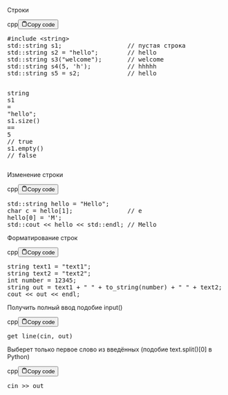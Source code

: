 <p>Строки</p>
<div class="code-element"><div class="lang-line"><text>cpp</text><button class="copy-button" id="code422b" onclick="copyCode(code422, code422b)"><svg stroke="currentColor" fill="none" stroke-width="2" viewBox="0 0 24 24" stroke-linecap="round" stroke-linejoin="round" class="h-4 w-4" height="1em" width="1em" xmlns="http://www.w3.org/2000/svg"><path d="M16 4h2a2 2 0 0 1 2 2v14a2 2 0 0 1-2 2H6a2 2 0 0 1-2-2V6a2 2 0 0 1 2-2h2"></path><rect x="8" y="2" width="8" height="4" rx="1" ry="1"></rect></svg><text>Copy code</text></button></div><div class="code" id="code422"><div class="highlight"><pre><span></span><span class="cp">#include</span><span class="w"> </span><span class="cpf">&lt;string&gt;</span>
<span class="n">std</span><span class="o">::</span><span class="n">string</span><span class="w"> </span><span class="n">s1</span><span class="p">;</span><span class="w">                  </span><span class="c1">// пустая строка</span>
<span class="n">std</span><span class="o">::</span><span class="n">string</span><span class="w"> </span><span class="n">s2</span><span class="w"> </span><span class="o">=</span><span class="w"> </span><span class="s">&quot;hello&quot;</span><span class="p">;</span><span class="w">        </span><span class="c1">// hello</span>
<span class="n">std</span><span class="o">::</span><span class="n">string</span><span class="w"> </span><span class="n">s3</span><span class="p">(</span><span class="s">&quot;welcome&quot;</span><span class="p">);</span><span class="w">       </span><span class="c1">// welcome</span>
<span class="n">std</span><span class="o">::</span><span class="n">string</span><span class="w"> </span><span class="n">s4</span><span class="p">(</span><span class="mi">5</span><span class="p">,</span><span class="w"> </span><span class="sc">&#39;h&#39;</span><span class="p">);</span><span class="w">          </span><span class="c1">// hhhhh</span>
<span class="n">std</span><span class="o">::</span><span class="n">string</span><span class="w"> </span><span class="n">s5</span><span class="w"> </span><span class="o">=</span><span class="w"> </span><span class="n">s2</span><span class="p">;</span><span class="w">             </span><span class="c1">// hello</span>

<span class="n">string</span><span class="w"> </span><span class="n">s1</span><span class="w"> </span><span class="o">=</span><span class="w"> </span><span class="s">&quot;hello&quot;</span><span class="p">;</span>
<span class="n">s1</span><span class="p">.</span><span class="n">size</span><span class="p">()</span><span class="w"> </span><span class="o">==</span><span class="w"> </span><span class="mi">5</span><span class="w">                   </span><span class="c1">// true</span>
<span class="n">s1</span><span class="p">.</span><span class="n">empty</span><span class="p">()</span><span class="w">                       </span><span class="c1">// false</span>
</pre></div></div></div>

<p>Изменение строки</p>
<div class="code-element"><div class="lang-line"><text>cpp</text><button class="copy-button" id="code423b" onclick="copyCode(code423, code423b)"><svg stroke="currentColor" fill="none" stroke-width="2" viewBox="0 0 24 24" stroke-linecap="round" stroke-linejoin="round" class="h-4 w-4" height="1em" width="1em" xmlns="http://www.w3.org/2000/svg"><path d="M16 4h2a2 2 0 0 1 2 2v14a2 2 0 0 1-2 2H6a2 2 0 0 1-2-2V6a2 2 0 0 1 2-2h2"></path><rect x="8" y="2" width="8" height="4" rx="1" ry="1"></rect></svg><text>Copy code</text></button></div><div class="code" id="code423"><div class="highlight"><pre><span></span><span class="n">std</span><span class="o">::</span><span class="n">string</span><span class="w"> </span><span class="n">hello</span><span class="w"> </span><span class="o">=</span><span class="w"> </span><span class="s">&quot;Hello&quot;</span><span class="p">;</span>
<span class="kt">char</span><span class="w"> </span><span class="n">c</span><span class="w"> </span><span class="o">=</span><span class="w"> </span><span class="n">hello</span><span class="p">[</span><span class="mi">1</span><span class="p">];</span><span class="w">               </span><span class="c1">// e</span>
<span class="n">hello</span><span class="p">[</span><span class="mi">0</span><span class="p">]</span><span class="w"> </span><span class="o">=</span><span class="w"> </span><span class="sc">&#39;M&#39;</span><span class="p">;</span>
<span class="n">std</span><span class="o">::</span><span class="n">cout</span><span class="w"> </span><span class="o">&lt;&lt;</span><span class="w"> </span><span class="n">hello</span><span class="w"> </span><span class="o">&lt;&lt;</span><span class="w"> </span><span class="n">std</span><span class="o">::</span><span class="n">endl</span><span class="p">;</span><span class="w"> </span><span class="c1">// Mello</span>
</pre></div></div></div>

<p>Форматирование строк</p>
<div class="code-element"><div class="lang-line"><text>cpp</text><button class="copy-button" id="code424b" onclick="copyCode(code424, code424b)"><svg stroke="currentColor" fill="none" stroke-width="2" viewBox="0 0 24 24" stroke-linecap="round" stroke-linejoin="round" class="h-4 w-4" height="1em" width="1em" xmlns="http://www.w3.org/2000/svg"><path d="M16 4h2a2 2 0 0 1 2 2v14a2 2 0 0 1-2 2H6a2 2 0 0 1-2-2V6a2 2 0 0 1 2-2h2"></path><rect x="8" y="2" width="8" height="4" rx="1" ry="1"></rect></svg><text>Copy code</text></button></div><div class="code" id="code424"><div class="highlight"><pre><span></span><span class="n">string</span><span class="w"> </span><span class="n">text1</span><span class="w"> </span><span class="o">=</span><span class="w"> </span><span class="s">&quot;text1&quot;</span><span class="p">;</span>
<span class="n">string</span><span class="w"> </span><span class="n">text2</span><span class="w"> </span><span class="o">=</span><span class="w"> </span><span class="s">&quot;text2&quot;</span><span class="p">;</span>
<span class="kt">int</span><span class="w"> </span><span class="n">number</span><span class="w"> </span><span class="o">=</span><span class="w"> </span><span class="mi">12345</span><span class="p">;</span>
<span class="n">string</span><span class="w"> </span><span class="n">out</span><span class="w"> </span><span class="o">=</span><span class="w"> </span><span class="n">text1</span><span class="w"> </span><span class="o">+</span><span class="w"> </span><span class="s">&quot; &quot;</span><span class="w"> </span><span class="o">+</span><span class="w"> </span><span class="n">to_string</span><span class="p">(</span><span class="n">number</span><span class="p">)</span><span class="w"> </span><span class="o">+</span><span class="w"> </span><span class="s">&quot; &quot;</span><span class="w"> </span><span class="o">+</span><span class="w"> </span><span class="n">text2</span><span class="p">;</span>
<span class="n">cout</span><span class="w"> </span><span class="o">&lt;&lt;</span><span class="w"> </span><span class="n">out</span><span class="w"> </span><span class="o">&lt;&lt;</span><span class="w"> </span><span class="n">endl</span><span class="p">;</span>
</pre></div></div></div>

<p>Получить полный ввод подобие input()</p>
<div class="code-element"><div class="lang-line"><text>cpp</text><button class="copy-button" id="code425b" onclick="copyCode(code425, code425b)"><svg stroke="currentColor" fill="none" stroke-width="2" viewBox="0 0 24 24" stroke-linecap="round" stroke-linejoin="round" class="h-4 w-4" height="1em" width="1em" xmlns="http://www.w3.org/2000/svg"><path d="M16 4h2a2 2 0 0 1 2 2v14a2 2 0 0 1-2 2H6a2 2 0 0 1-2-2V6a2 2 0 0 1 2-2h2"></path><rect x="8" y="2" width="8" height="4" rx="1" ry="1"></rect></svg><text>Copy code</text></button></div><div class="code" id="code425"><div class="highlight"><pre><span></span><span class="n">get_line</span><span class="p">(</span><span class="n">cin</span><span class="p">,</span><span class="w"> </span><span class="n">out</span><span class="p">)</span>
</pre></div></div></div>

<p>Выберет только первое слово из введённых (подобие text.split()[0] в Python)</p>
<div class="code-element"><div class="lang-line"><text>cpp</text><button class="copy-button" id="code426b" onclick="copyCode(code426, code426b)"><svg stroke="currentColor" fill="none" stroke-width="2" viewBox="0 0 24 24" stroke-linecap="round" stroke-linejoin="round" class="h-4 w-4" height="1em" width="1em" xmlns="http://www.w3.org/2000/svg"><path d="M16 4h2a2 2 0 0 1 2 2v14a2 2 0 0 1-2 2H6a2 2 0 0 1-2-2V6a2 2 0 0 1 2-2h2"></path><rect x="8" y="2" width="8" height="4" rx="1" ry="1"></rect></svg><text>Copy code</text></button></div><div class="code" id="code426"><div class="highlight"><pre><span></span><span class="n">cin</span><span class="w"> </span><span class="o">&gt;&gt;</span><span class="w"> </span><span class="n">out</span>
</pre></div></div></div>